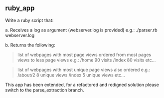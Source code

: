 ## ruby_app

Write a ruby script that:

a. Receives a log as argument (webserver.log is provided)
  e.g.: ./parser.rb webserver.log

b. Returns the following:

  > list of webpages with most page views ordered from most pages views to less page views
     e.g.:
         /home 90 visits
         /index 80 visits
         etc...

  > list of webpages with most unique page views also ordered
     e.g.:
         /about/2   8 unique views
         /index     5 unique views
         etc...

This app has been extended, for a refactored and redigned solution please switch to the parse_extraction branch.
